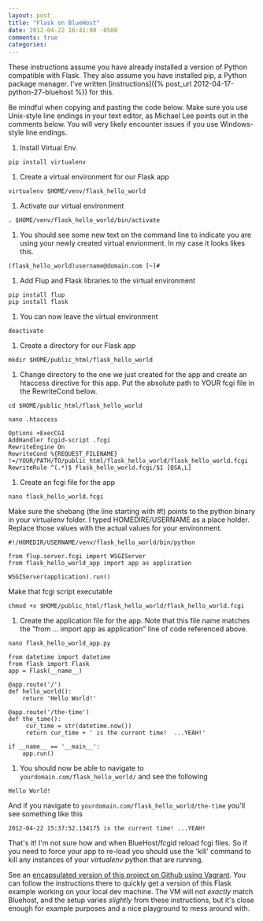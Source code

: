 ```yaml
---
layout: post
title: "Flask on BlueHost"
date: 2012-04-22 16:41:00 -0500
comments: true
categories:
---
```


These instructions assume you have already installed a version of Python compatible with Flask.  They also assume you have installed pip, a Python package manager. I've written [instructions]({% post_url 2012-04-17-python-27-bluehost %}) for this.

<!--more-->

Be mindful when copying and pasting the code below.  Make sure you use Unix-style line endings in your text editor, as Michael Lee points out in the comments below.  You will very likely encounter issues if you use Windows-style line endings.

1. Install Virtual Env.

```
pip install virtualenv
```

1. Create a virtual environment for our Flask app

```
virtualenv $HOME/venv/flask_hello_world
```

1. Activate our virtual environment

```
. $HOME/venv/flask_hello_world/bin/activate
```

1. You should see some new text on the command line to indicate you are using your newly created virtual envionment. In my case it looks likes this.

```
(flask_hello_world)username@domain.com [~]#
```

1. Add Flup and Flask libraries to the virtual environment

```
pip install flup
pip install flask
```

1. You can now leave the virtual environment

```
deactivate
```

1. Create a directory for our Flask app

```
mkdir $HOME/public_html/flask_hello_world
```

1. Change directory to the one we just created for the app and create an htaccess directive for this app.  Put the absolute path to YOUR fcgi file in the RewriteCond below.

```
cd $HOME/public_html/flask_hello_world
```
```
nano .htaccess
```

```
Options +ExecCGI
AddHandler fcgid-script .fcgi
RewriteEngine On
RewriteCond %{REQUEST_FILENAME} !=/YOUR/PATH/TO/public_html/flask_hello_world/flask_hello_world.fcgi
RewriteRule ^(.*)$ flask_hello_world.fcgi/$1 [QSA,L]
```

1. Create an fcgi file for the app

```
nano flask_hello_world.fcgi
```

Make sure the shebang (the line starting with #!) points to the python binary in your virtualenv folder.  I typed HOMEDIRE/USERNAME as a place holder.  Replace those values with the actual values for your environment.

```
#!/HOMEDIR/USERNAME/venv/flask_hello_world/bin/python

from flup.server.fcgi import WSGIServer
from flask_hello_world_app import app as application

WSGIServer(application).run()
```

Make that fcgi script executable

```
chmod +x $HOME/public_html/flask_hello_world/flask_hello_world.fcgi
```

1. Create the application file for the app.  Note that this file name matches the "from ... import app as application" line of code referenced above.

```
nano flask_hello_world_app.py
```

```
from datetime import datetime
from flask import Flask
app = Flask(__name__)

@app.route('/')
def hello_world():
    return 'Hello World!'

@app.route('/the-time')
def the_time():
     cur_time = str(datetime.now())
     return cur_time + ' is the current time!  ...YEAH!'

if __name__ == '__main__':
    app.run()
```

1. You should now be able to navigate to ```yourdomain.com/flask_hello_world/``` and see the following

```
Hello World!
```

And if you navigate to `yourdomain.com/flask_hello_world/the-time` you'll see something like this

```
2012-04-22 15:37:52.134175 is the current time! ...YEAH!
```

That's it!  I'm not sure how and when BlueHost/fcgid reload fcgi files.  So if you need to force your app to re-load you should use the 'kill' command to kill any instances of your *virtualenv* python that are running.

See an [encapsulated version of this project on Github using Vagrant](https://github.com/williamhaley/flaskHelloWorld). You can follow the instructions there to quickly get a version of this Flask example working on your local dev machine. The VM will not *exactly* match Bluehost, and the setup varies *slightly* from these instructions, but it's close enough for example purposes and a nice playground to mess around with.

